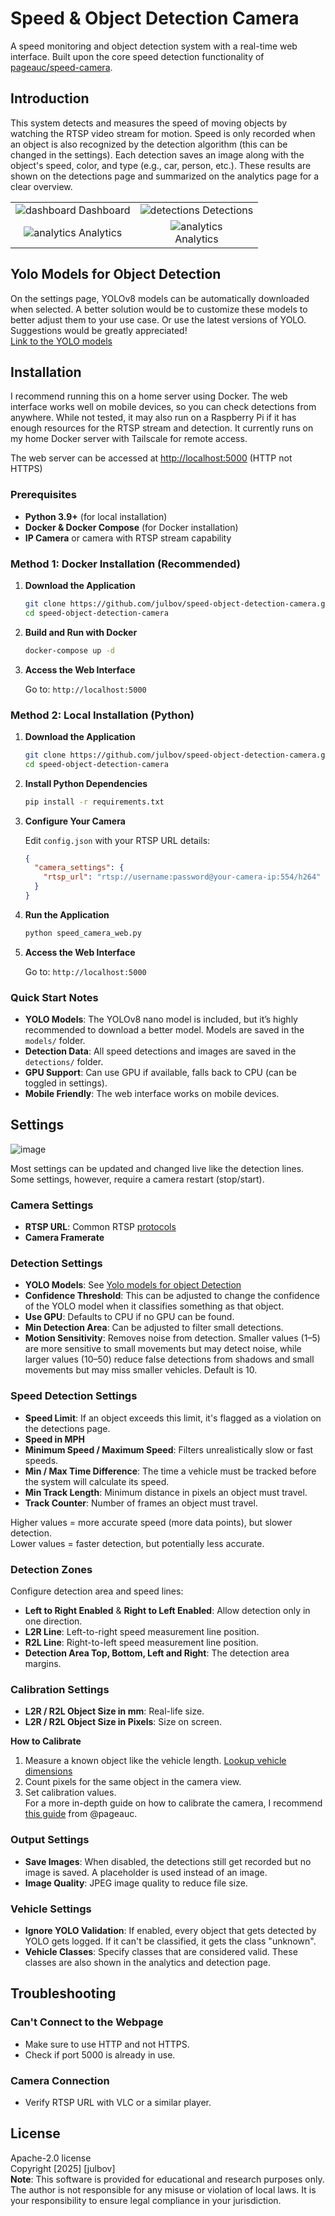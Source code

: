 # Speed & Object Detection Camera

A speed monitoring and object detection system with a real-time web interface. Built upon the core speed detection functionality of [pageauc/speed-camera](https://github.com/pageauc/speed-camera/tree/master).

## Introduction
This system detects and measures the speed of moving objects by watching the RTSP video stream for motion. Speed is only recorded when an object is also recognized by the detection algorithm (this can be changed in the settings). Each detection saves an image along with the object's speed, color, and type (e.g., car, person, etc.). These results are shown on the detections page and summarized on the analytics page for a clear overview.


| | | 
|:-------------------------:|:-------------------------:|
<img width="" height="" alt="dashboard" src="https://github.com/user-attachments/assets/415fe6a4-0b96-405c-ae19-decc4a130ed8">  Dashboard |  <img width="" height="" alt="detections" src="https://github.com/user-attachments/assets/c85a35b5-3884-4a65-8b92-245bc6b1e56c"> Detections |
<img height="" alt="analytics" src="https://github.com/user-attachments/assets/8c7edc98-ec7b-4f9f-bd52-96738a620ef9"> Analytics | <img height="" alt="analytics" src="https://github.com/user-attachments/assets/4eb853cd-51f7-4c47-975c-05f496375cb4"><br>Analytics |

## Yolo Models for Object Detection
On the settings page, YOLOv8 models can be automatically downloaded when selected. A better solution would be to customize these models to better adjust them to your use case. Or use the latest versions of YOLO. Suggestions would be greatly appreciated!  
[Link to the YOLO models](https://github.com/ultralytics/ultralytics)

## Installation
I recommend running this on a home server using Docker. The web interface works well on mobile devices, so you can check detections from anywhere. While not tested, it may also run on a Raspberry Pi if it has enough resources for the RTSP stream and detection. It currently runs on my home Docker server with Tailscale for remote access.

The web server can be accessed at <http://localhost:5000> (HTTP not HTTPS)

### Prerequisites

- **Python 3.9+** (for local installation)
- **Docker & Docker Compose** (for Docker installation)
- **IP Camera** or camera with RTSP stream capability

### Method 1: Docker Installation (Recommended)

1. **Download the Application**

   ```bash
   git clone https://github.com/julbov/speed-object-detection-camera.git
   cd speed-object-detection-camera
   ```

2. **Build and Run with Docker**

   ```bash
   docker-compose up -d
   ```

3. **Access the Web Interface**

   Go to: `http://localhost:5000`

### Method 2: Local Installation (Python)

1. **Download the Application**

   ```bash
   git clone https://github.com/julbov/speed-object-detection-camera.git
   cd speed-object-detection-camera
   ```

2. **Install Python Dependencies**

   ```bash
   pip install -r requirements.txt
   ```

3. **Configure Your Camera**

   Edit `config.json` with your RTSP URL details:

   ```json
   {
     "camera_settings": {
       "rtsp_url": "rtsp://username:password@your-camera-ip:554/h264"
     }
   }
   ```

4. **Run the Application**

   ```bash
   python speed_camera_web.py
   ```

5. **Access the Web Interface**

   Go to: `http://localhost:5000`

### Quick Start Notes

- **YOLO Models**: The YOLOv8 nano model is included, but it’s highly recommended to download a better model. Models are saved in the `models/` folder.
- **Detection Data**: All speed detections and images are saved in the `detections/` folder.
- **GPU Support**: Can use GPU if available, falls back to CPU (can be toggled in settings).
- **Mobile Friendly**: The web interface works on mobile devices.

## Settings 
![image](https://github.com/user-attachments/assets/248a1d8f-54bb-471b-9a10-d2dc118ad066)

Most settings can be updated and changed live like the detection lines. Some settings, however, require a camera restart (stop/start).

### Camera Settings
- **RTSP URL**: Common RTSP [protocols](https://www.getscw.com/decoding/rtsp)
- **Camera Framerate**

### Detection Settings
- **YOLO Models**: See [Yolo models for object Detection](#yolo-models-for-object-detection)
- **Confidence Threshold**: This can be adjusted to change the confidence of the YOLO model when it classifies something as that object.
- **Use GPU**: Defaults to CPU if no GPU can be found.
- **Min Detection Area**: Can be adjusted to filter small detections.
- **Motion Sensitivity**: Removes noise from detection. Smaller values (1–5) are more sensitive to small movements but may detect noise, while larger values (10–50) reduce false detections from shadows and small movements but may miss smaller vehicles. Default is 10.

### Speed Detection Settings
- **Speed Limit**: If an object exceeds this limit, it's flagged as a violation on the detections page.
- **Speed in MPH**
- **Minimum Speed / Maximum Speed**: Filters unrealistically slow or fast speeds.
- **Min / Max Time Difference**: The time a vehicle must be tracked before the system will calculate its speed.
- **Min Track Length**: Minimum distance in pixels an object must travel.
- **Track Counter**: Number of frames an object must travel.

Higher values = more accurate speed (more data points), but slower detection.  
Lower values = faster detection, but potentially less accurate.

### Detection Zones

Configure detection area and speed lines:

- **Left to Right Enabled** & **Right to Left Enabled**: Allow detection only in one direction.
- **L2R Line**: Left-to-right speed measurement line position.
- **R2L Line**: Right-to-left speed measurement line position.
- **Detection Area Top, Bottom, Left and Right**: The detection area margins.

### Calibration Settings
- **L2R / R2L Object Size in mm**: Real-life size.
- **L2R / R2L Object Size in Pixels**: Size on screen.

**How to Calibrate**
1. Measure a known object like the vehicle length. [Lookup vehicle dimensions](https://www.automobiledimension.com)
2. Count pixels for the same object in the camera view.
3. Set calibration values.  
For a more in-depth guide on how to calibrate the camera, I recommend [this guide](https://github.com/pageauc/speed-camera/wiki/Calibrate-Camera-for-Distance) from @pageauc.

### Output Settings
- **Save Images**: When disabled, the detections still get recorded but no image is saved. A placeholder is used instead of an image.
- **Image Quality**: JPEG image quality to reduce file size.

### Vehicle Settings
- **Ignore YOLO Validation**: If enabled, every object that gets detected by YOLO gets logged. If it can't be classified, it gets the class "unknown".
- **Vehicle Classes**: Specify classes that are considered valid. These classes are also shown in the analytics and detection page.

## Troubleshooting

### Can't Connect to the Webpage
- Make sure to use HTTP and not HTTPS.
- Check if port 5000 is already in use.

### Camera Connection
- Verify RTSP URL with VLC or a similar player.

## License
Apache-2.0 license  
Copyright [2025] [julbov]  
**Note**: This software is provided for educational and research purposes only. The author is not responsible for any misuse or violation of local laws. It is your responsibility to ensure legal compliance in your jurisdiction.
